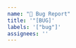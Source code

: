 ```yaml
---
name: "🐞 Bug Report"
title: '"[BUG]'
labels: '["bug"]'
assignees: ''
---
```


<!--
## 版本信息
### QM-Music 版本
```markdown
- 主版本: [例如 v.2.1]
- 构建号: [例如 build-230512]
- 更新渠道: [稳定版/测试版] 
```

### 客户端版本
```markdown
- 客户端类型: [桌面端/移动端/Web]
- 客户端版本: [例如 Android 3.1.4]
```

### 部署环境
```markdown
- Docker 版本: [例如 24.0.5]
- 操作系统: [例如 Ubuntu 22.04.3 LTS]
- 编排工具: [例如 Kubernetes 1.28]
```

## 问题重现步骤
1. [第一步操作]
2. [触发问题的操作]
3. [导致错误的步骤]

```bash
# 复现命令（可选）
curl -X POST http://api.example.com/endpoint
```

## 现象对比
### 预期情况
* 正常情况下的预期表现

### 实际情况
* 观察到的异常现象
* 错误截图：  
![错误截图](https://via.placeholder.com/800x600?text=请替换为实际截图URL)

## 诊断信息
### 错误日志
```log
[完整错误日志（注意脱敏）]
```
-->
